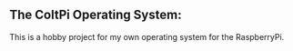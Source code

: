 ## The ColtPi Operating System:
This is a hobby project for my own operating system for the RaspberryPi.
